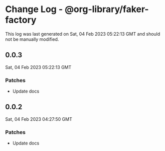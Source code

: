 # Change Log - @org-library/faker-factory

This log was last generated on Sat, 04 Feb 2023 05:22:13 GMT and should not be manually modified.

## 0.0.3
Sat, 04 Feb 2023 05:22:13 GMT

### Patches

- Update docs

## 0.0.2
Sat, 04 Feb 2023 04:27:50 GMT

### Patches

- Update docs

